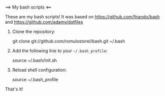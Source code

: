 ==> My bash scripts <==

These are my bash scripts!
It was based on https://github.com/fnando/bash and https://github.com/adamv/dotfiles

1) Clone the repository:

	git clone git://github.com/romulostorel/bash.git ~/.bash

2) Add the following line to your `~/.bash_profile`:

	source ~/.bash/init.sh

3) Reload shell configuration:

	source ~/.bash_profile

That's it!
